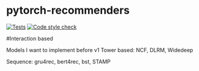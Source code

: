 # pytorch-recommenders


[![Tests](https://github.com/jiwidi/torchrecsys/actions/workflows/pytest.yml/badge.svg)](https://github.com/jiwidi/torchrecsys/actions/workflows/pytest.yml)
[![Code style check](https://github.com/jiwidi/torchrecsys/actions/workflows/linting.yml/badge.svg)](https://github.com/jiwidi/torchrecsys/actions/workflows/linting.yml)

#Interaction based

Models I want to implement before v1
Tower based: NCF, DLRM, Widedeep

Sequence: gru4rec, bert4rec, bst, STAMP





